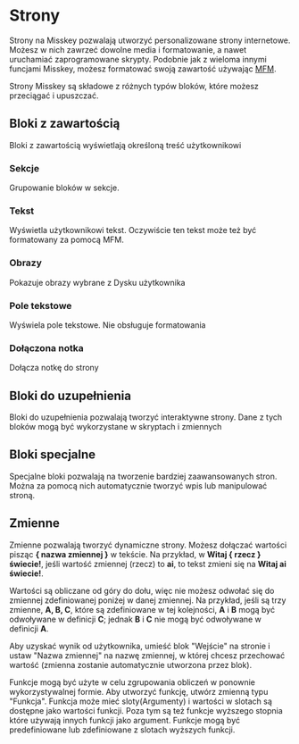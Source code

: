 # Strony

Strony na Misskey pozwalają utworzyć personalizowane strony internetowe. Możesz w nich zawrzeć dowolne media i formatowanie, a nawet uruchamiać zaprogramowane skrypty. Podobnie jak z wieloma innymi funcjami Misskey, możesz formatować swoją zawartość używając [MFM](./mfm.md).

Strony Misskey są składowe z różnych typów bloków, które możesz przeciągać i upuszczać.

## Bloki z zawartością

Bloki z zawartością wyświetlają określoną treść użytkownikowi

### Sekcje

Grupowanie bloków w sekcje.

### Tekst

Wyświetla użytkownikowi tekst. Oczywiście ten tekst może też być formatowany za pomocą MFM.

### Obrazy

Pokazuje obrazy wybrane z Dysku użytkownika

### Pole tekstowe

Wyświela pole tekstowe. Nie obsługuje formatowania

### Dołączona notka

Dołącza notkę do strony

## Bloki do uzupełnienia

Bloki do uzupełnienia pozwalają tworzyć interaktywne strony. Dane z tych bloków mogą być wykorzystane w skryptach i zmiennych

## Bloki specjalne

Specjalne bloki pozwalają na tworzenie bardziej zaawansowanych stron. Można za pomocą nich automatycznie tworzyć wpis lub manipulować stroną.

## Zmienne

Zmienne pozwalają tworzyć dynamiczne strony. Możesz dołączać wartości pisząc <b>{ nazwa zmiennej }</b> w tekście. Na przykład, w <b>Witaj { rzecz } świecie!</b>, jeśli wartość zmiennej (rzecz) to <b>ai</b>, to tekst zmieni się na <b>Witaj ai świecie!</b>.

Wartości są obliczane od góry do dołu, więc nie możesz odwołać się do zmiennej zdefiniowanej poniżej w danej zmiennej. Na przykład, jeśli są trzy zmienne, <b>A, B, C</b>, które są zdefiniowane w tej kolejności, <b>A</b> i <b>B</b> mogą być odwoływane w definicji <b>C</b>; jednak <b>B</b> i <b>C</b> nie mogą być odwoływane w definicji <b>A</b>.

Aby uzyskać wynik od użytkownika, umieść blok "Wejście" na stronie i ustaw "Nazwa zmiennej" na nazwę zmiennej, w której chcesz przechować wartość (zmienna zostanie automatycznie utworzona przez blok).

Funkcje mogą być użyte w celu zgrupowania obliczeń w ponownie wykorzystywalnej formie. Aby utworzyć funkcję, utwórz zmienną typu "Funkcja". Funkcja może mieć sloty(Argumenty) i wartości w slotach są dostępne jako wartości funkcji. Poza tym są też funkcje wyższego stopnia które używają innych funkcji jako argument. Funkcje mogą być predefiniowane lub zdefiniowane z slotach wyższych funkcji.
